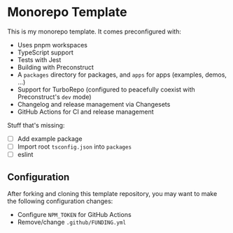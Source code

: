 # Monorepo Template

This is my monorepo template. It comes preconfigured with:

- Uses pnpm workspaces
- TypeScript support
- Tests with Jest
- Building with Preconstruct
- A `packages` directory for packages, and `apps` for apps (examples, demos, ...)
- Support for TurboRepo (configured to peacefully coexist with Preconstruct's `dev` mode)
- Changelog and release management via Changesets
- GitHub Actions for CI and release management

Stuff that's missing:

- [ ] Add example package
- [ ] Import root `tsconfig.json` into `packages`
- [ ] eslint

## Configuration

After forking and cloning this template repository, you may want to make the following configuration changes:

- Configure `NPM_TOKEN` for GitHub Actions
- Remove/change `.github/FUNDING.yml`
